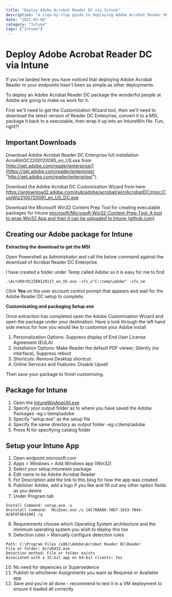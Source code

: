 ```yaml
---
title: "Deploy Adobe Acrobat Reader DC via Intune"
description: "A step-by-step guide to deploying Adobe Acrobat Reader DC to your endpoints using Microsoft Intune."
date: "2021-03-08"
category: "Intune"
tags: ["Intune"]
---
```


# Deploy Adobe Acrobat Reader DC via Intune

If you've landed here you have noticed that deploying Adobe Acrobat Reader to your endpoints hasn't been as simple as other deployments.

To deploy an Adobe Acrobat Reader DC package the wonderful people at Adobe are going to make us work for it.

First we'll need to get the Customization Wizard tool, then we'll need to download the latest version of Reader DC Enterprise, convert it to a MSI, package it back to a executable, then wrap it up into an IntuneWin file. Fun, right?!

## Important Downloads

Download Adobe Acrobat Reader DC Enterprise full installation _AcroRdrDC2200120085_en_US.exe_ from  [http://get.adobe.com/reader/enterprise/](https://get.adobe.com/reader/enterprise/ "http://get.adobe.com/reader/enterprise/").

Download the Adobe Acrobat DC Customization Wizard from here:  
https://ardownload2.adobe.com/pub/adobe/acrobat/win/AcrobatDC/misc/CustWiz2100720091_en_US_DC.exe

Download the Microsoft Win32 Content Prep Tool for creating executable packages for Intune
[microsoft/Microsoft-Win32-Content-Prep-Tool: A tool to wrap Win32 App and then it can be uploaded to Intune (github.com)](https://github.com/Microsoft/Microsoft-Win32-Content-Prep-Tool)

## Creating our Adobe package for Intune

**Extracting the download to get the MSI**

Open Powershell as Administrator and call the below command against the download of Acrobat Reader DC Enterprise. 

I have created a folder under Temp called Adobe so it is easy for me to find

```
.\AcroRdrDC2200120117_en_US.exe -sfx_o"C:\temp\adobe" -sfx_ne
```

Click  **Yes** on the user account control prompt that appears and wait for the Adobe Reader DC setup to complete.

**Customisating and packaging Setup.exe**

Once extraction has completed open the Adobe Customisation Wizard and open the package under your destination. Have a look through the left hand side menus for how you would like to customise your Adobe install


 1. Personalization Options:  Suppress display of End User License Agreement (EULA)
 2. Installation Options: Make Reader the default PDF viewer, Silently (no interface), Suppress reboot
 3.  Shortcuts: Remove Desktop shortcut
 4. Online Services and Features: Disable Upsell

Then save your package to finish customising.

## Package for Intune

 1. Open the [IntuneWinAppUtil.exe](https://docs.microsoft.com/en-us/mem/intune/apps/apps-win32-prepare)
 2. Specify your output folder as to where you have saved the Adobe Packages -eg c:\temp\adobe
 3. Specify "setup.exe" as the setup file
 4.  Specify the same directory as output folder -eg c:\temp\adobe
 5.  Press N for specifying catalog folder
 
 ## Setup your Intune App
 
 1.  Open endpoint.microsoft.com
 2.  Apps > Windows > Add Windows app (Win32)
 3.  Select your setup.intunewin package
 4.  Edit name to be Adobe Acrobat Reader
 5.  For Description add the link to this blog for how the app was created
 6.  Publisher Adobe, add a logo if you like and fill out any other option fields as you desire
 7.  Under Program tab

```
Install Command: setup.exe -s
Uninstall Command:  MsiExec.exe /x {AC76BA86-7AD7-1033-7B44-AC0F074E4100} /q
```
8.  Requirements choose which Operating System architecture and the minimum operating system you wish to deploy this too
9. Detection rules > Manually configure detection rules

```
Path: C:\Program Files (x86)\Adobe\Acrobat Reader DC\Reader
File or folder: AcroRd32.exe
Detection method: File or folder exists
Associated with a 32-bit app on 64-bit clients: Yes
```
10. No need for depencies or Supersedence
11.  Publish to whichever Assignments you want as Required or Available app
12. Save and you're all done - recommend to test it in a VM deployment to ensure it loaded all correctly
 
